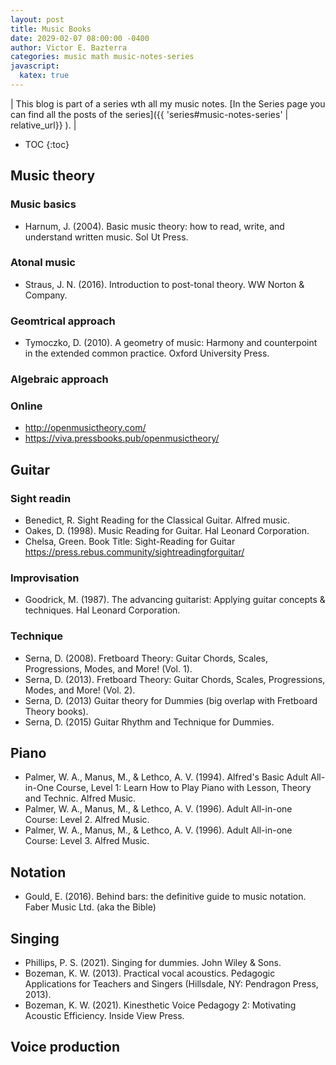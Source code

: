 ```yaml
---
layout: post
title: Music Books
date: 2029-02-07 08:00:00 -0400
author: Victor E. Bazterra
categories: music math music-notes-series
javascript:
  katex: true
---
```


| This blog is part of a series wth all my music notes. [In the Series page you can find all the posts of the series]({{ 'series#music-notes-series' | relative_url}} ). |

* TOC
{:toc}

## Music theory

### Music basics

* Harnum, J. (2004). Basic music theory: how to read, write, and understand written music. Sol Ut Press.

### Atonal music

* Straus, J. N. (2016). Introduction to post-tonal theory. WW Norton & Company.

### Geomtrical approach

* Tymoczko, D. (2010). A geometry of music: Harmony and counterpoint in the extended common practice. Oxford University Press.

### Algebraic approach

### Online

* http://openmusictheory.com/
* https://viva.pressbooks.pub/openmusictheory/

## Guitar

### Sight readin

* Benedict, R. Sight Reading for the Classical Guitar. Alfred music.
* Oakes, D. (1998). Music Reading for Guitar. Hal Leonard Corporation.
* Chelsa, Green. Book Title: Sight-Reading for Guitar https://press.rebus.community/sightreadingforguitar/

### Improvisation

* Goodrick, M. (1987). The advancing guitarist: Applying guitar concepts & techniques. Hal Leonard Corporation.

### Technique

* Serna, D. (2008). Fretboard Theory: Guitar Chords, Scales, Progressions, Modes, and More! (Vol. 1).
* Serna, D. (2013). Fretboard Theory: Guitar Chords, Scales, Progressions, Modes, and More! (Vol. 2).
* Serna, D. (2013) Guitar theory for Dummies (big overlap with Fretboard Theory books).
* Serna, D. (2015) Guitar Rhythm and Technique for Dummies.

## Piano

* Palmer, W. A., Manus, M., & Lethco, A. V. (1994). Alfred's Basic Adult All-in-One Course, Level 1: Learn How to Play Piano with Lesson, Theory and Technic. Alfred Music.
* Palmer, W. A., Manus, M., & Lethco, A. V. (1996). Adult All-in-one Course: Level 2. Alfred Music.
* Palmer, W. A., Manus, M., & Lethco, A. V. (1996). Adult All-in-one Course: Level 3. Alfred Music.

## Notation

* Gould, E. (2016). Behind bars: the definitive guide to music notation. Faber Music Ltd. (aka the Bible)

## Singing

* Phillips, P. S. (2021). Singing for dummies. John Wiley & Sons.
* Bozeman, K. W. (2013). Practical vocal acoustics. Pedagogic Applications for Teachers and Singers (Hillsdale, NY: Pendragon Press, 2013).
* Bozeman, K. W. (2021). Kinesthetic Voice Pedagogy 2: Motivating Acoustic Efficiency. Inside View Press.

## Voice production
